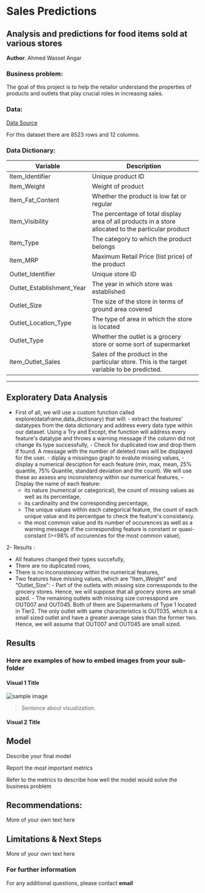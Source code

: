 # Sales Predictions
## Analysis and predictions for food items sold at various stores 

**Author**: Ahmed Wassel Angar 

### Business problem:

The goal of this project is to help the retailor understand the properties of products and outlets that play crucial roles in increasing sales.


### Data:
[Data Source](https://drive.google.com/file/d/1pjfwuYRLDsei9Z8gYFtHhi-pEKxp8DAA/view)

For this dataset there are 8523 rows and 12 columns.
### Data Dictionary:
Variable  | Description
-------------------|------------------
Item_Identifier             | Unique product ID
Item_Weight                 | Weight of product
Item_Fat_Content            | Whether the product is low fat or regular
Item_Visibility             | The percentage of total display area of all products in a store allocated to the particular product
Item_Type                   | The category to which the product belongs
Item_MRP                    | Maximum Retail Price (list price) of the product
Outlet_Identifier           | Unique store ID
Outlet_Establishment_Year   | The year in which store was established
Outlet_Size                 | The size of the store in terms of ground area covered
Outlet_Location_Type        | The type of area in which the store is located
Outlet_Type                 | Whether the outlet is a grocery store or some sort of supermarket
Item_Outlet_Sales           | Sales of the product in the particular store. This is the target variable to be predicted.
---


## Exploratery Data Analysis
-    First of all, we will use a custom function called explore(dataframe,data_dictionary) that will:
    - extract the features' datatypes from the data dictionary and address every data type within our dataset. Using a Try and Except, the       function will address every feature's datatype and throws a warning message if the column did not change its type successfully,
    - Check for duplicated row and drop them if found. A message with the number of deleted rows will be displayed for the user.
    - diplay a missingso graph to evalute missing values,
    - display a numerical desciption for each feature (min, max, mean, 25% quantile, 75% Quantile, standard deviation and the count). We         will use these ao assess any inconsistency within our numerical features,
    - Display the name of each feature:
        - its nature (numerical or categorical), the count of missing values as well as its percentage,
        - its cardinality and the corresponding percentage,
        - The unique values within each categorical feature, the count of each unique value and its percentgae to check the feature's                consistancy.
        - the most common value and its number of occurences as well as a warning message if the corresponding feature is constant or                quasi-constant (>=98% of occurences for the most common value),
   
2- Results :
-    All features changed their types succefully,
-    There are no duplicated rows,
-    There is no inconsistencey within the numerical features,
-    Two features have missing values, which are "Item_Weight" and "Outlet_Size":
    - Part of the outlets with missing size corressponds to the grocery stores. Hence, we will suppose that all grocery stores are small         sized.
    - The remaining outlets with missing size corresspond are OUT007 and OUT045. Both of them are Supermarkets of Type 1 located in Tier2. The only outlet with same characteristics is OUT035, which is a small sized outlet and have a greater average sales than the             former two. Hence, we will assume that OUT007 and OUT045 are small sized.   

## Results

### Here are examples of how to embed images from your sub-folder


#### Visual 1 Title
![sample image](project1_sample_image.png)

> Sentence about visualization.

#### Visual 2 Title

## Model

Describe your final model

Report the most important metrics

Refer to the metrics to describe how well the model would solve the business problem

## Recommendations:

More of your own text here


## Limitations & Next Steps

More of your own text here


### For further information


For any additional questions, please contact **email**
